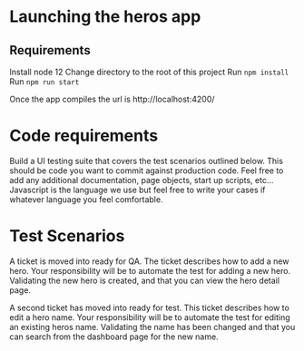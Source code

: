# Launching the heros app

## Requirements


Install node 12
Change directory to the root of this project
Run `npm install`
Run `npm run start`

Once the app compiles the url is  http://localhost:4200/

# Code requirements

Build a UI testing suite that covers the test scenarios outlined below. This should be code you want to commit against production code. Feel free to add any additional documentation, page objects, start up scripts, etc... Javascript is the language we use but feel free to write your cases if whatever language you feel comfortable. 


# Test Scenarios

A ticket is moved into ready for QA. The ticket describes how to add a new hero. Your responsibility will be to automate the test for adding a new hero. Validating the new hero is created, and that you can view the hero detail page. 

A second ticket has moved into ready for test. This ticket describes how to edit a hero name. Your responsibility will be to automate the test for editing an existing heros name. Validating the name has been changed and that you can search from the dashboard page for the new name. 

